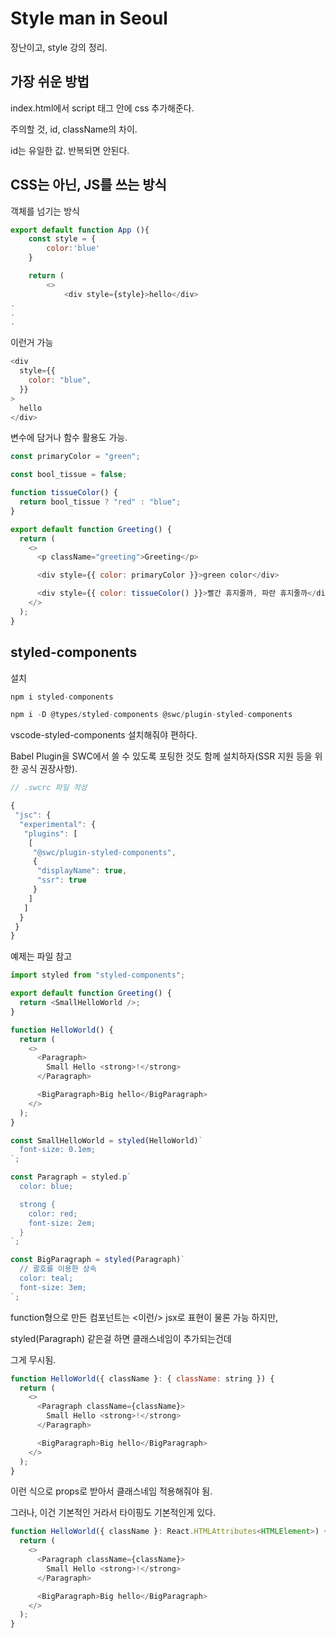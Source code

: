# Style man in Seoul

장난이고, style 강의 정리.

## 가장 쉬운 방법

index.html에서 script 태그 안에 css 추가해준다.

주의할 것, id, className의 차이.

id는 유일한 값. 반복되면 안된다.

## CSS는 아닌, JS를 쓰는 방식

객체를 넘기는 방식

```js
export default function App (){
    const style = {
        color:'blue'
    }

    return (
        <>
            <div style={style}>hello</div>
.
.
.
```

이런거 가능

```js
<div
  style={{
    color: "blue",
  }}
>
  hello
</div>
```

변수에 담거나 함수 활용도 가능.

```js
const primaryColor = "green";

const bool_tissue = false;

function tissueColor() {
  return bool_tissue ? "red" : "blue";
}

export default function Greeting() {
  return (
    <>
      <p className="greeting">Greeting</p>

      <div style={{ color: primaryColor }}>green color</div>

      <div style={{ color: tissueColor() }}>빨간 휴지줄까, 파란 휴지줄까</div>
    </>
  );
}
```

## styled-components

설치

```js
npm i styled-components

npm i -D @types/styled-components @swc/plugin-styled-components
```

vscode-styled-components 설치해줘야 편하다.

Babel Plugin을 SWC에서 쓸 수 있도록 포팅한 것도 함께 설치하자(SSR 지원 등을 위한 공식 권장사항).

```js
// .swcrc 파일 작성

{
 "jsc": {
  "experimental": {
   "plugins": [
    [
     "@swc/plugin-styled-components",
     {
      "displayName": true,
      "ssr": true
     }
    ]
   ]
  }
 }
}
```

예제는 파일 참고

```js
import styled from "styled-components";

export default function Greeting() {
  return <SmallHelloWorld />;
}

function HelloWorld() {
  return (
    <>
      <Paragraph>
        Small Hello <strong>!</strong>
      </Paragraph>

      <BigParagraph>Big hello</BigParagraph>
    </>
  );
}

const SmallHelloWorld = styled(HelloWorld)`
  font-size: 0.1em;
`;

const Paragraph = styled.p`
  color: blue;

  strong {
    color: red;
    font-size: 2em;
  }
`;

const BigParagraph = styled(Paragraph)`
  // 괄호를 이용한 상속
  color: teal;
  font-size: 3em;
`;
```

function형으로 만든 컴포넌트는 <이런/> jsx로 표현이 물론 가능 하지만,

styled(Paragraph) 같은걸 하면 클래스네임이 추가되는건데

그게 무시됨.

```js
function HelloWorld({ className }: { className: string }) {
  return (
    <>
      <Paragraph className={className}>
        Small Hello <strong>!</strong>
      </Paragraph>

      <BigParagraph>Big hello</BigParagraph>
    </>
  );
}
```

이런 식으로 props로 받아서 클래스네임 적용해줘야 됨.

그러나, 이건 기본적인 거라서 타이핑도 기본적인게 있다.

```js
function HelloWorld({ className }: React.HTMLAttributes<HTMLElement>) {
  return (
    <>
      <Paragraph className={className}>
        Small Hello <strong>!</strong>
      </Paragraph>

      <BigParagraph>Big hello</BigParagraph>
    </>
  );
}
```

